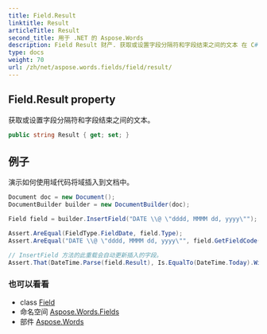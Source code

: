 ```yaml
---
title: Field.Result
linktitle: Result
articleTitle: Result
second_title: 用于 .NET 的 Aspose.Words
description: Field Result 财产. 获取或设置字段分隔符和字段结束之间的文本 在 C#.
type: docs
weight: 70
url: /zh/net/aspose.words.fields/field/result/
---
```

## Field.Result property

获取或设置字段分隔符和字段结束之间的文本。

```csharp
public string Result { get; set; }
```

## 例子

演示如何使用域代码将域插入到文档中。

```csharp
Document doc = new Document();
DocumentBuilder builder = new DocumentBuilder(doc);

Field field = builder.InsertField("DATE \\@ \"dddd, MMMM dd, yyyy\"");

Assert.AreEqual(FieldType.FieldDate, field.Type);
Assert.AreEqual("DATE \\@ \"dddd, MMMM dd, yyyy\"", field.GetFieldCode());

// InsertField 方法的此重载会自动更新插入的字段。
Assert.That(DateTime.Parse(field.Result), Is.EqualTo(DateTime.Today).Within(1).Days);
```

### 也可以看看

* class [Field](../)
* 命名空间 [Aspose.Words.Fields](../../../aspose.words.fields/)
* 部件 [Aspose.Words](../../../)
